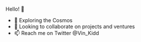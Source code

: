 Hello! 👋

- 🔭 Exploring the Cosmos
- 👯 Looking to collaborate on projects and ventures
- 📫 Reach me on Twitter @Vin_Kidd
